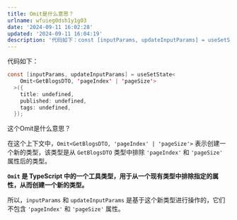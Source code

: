 ```yaml
---
title: Omit是什么意思？
urlname: wfuieg0dsh1y1g03
date: '2024-09-11 16:02:28'
updated: '2024-09-11 16:04:19'
description: '代码如下：const [inputParams, updateInputParams] = useSetState<     Omit<GetBlogsDTO, ''pageIndex'' | ''pageSize''>   >({     title: undefined,     publishe...'
---
```

代码如下：

```java
const [inputParams, updateInputParams] = useSetState<
    Omit<GetBlogsDTO, 'pageIndex' | 'pageSize'>
  >({
    title: undefined,
    published: undefined,
    tags: undefined,
  });
```

这个Omit是什么意思？



在这个上下文中，`Omit<GetBlogsDTO, 'pageIndex' | 'pageSize'>` 表示创建一个新的类型，该类型是从 `GetBlogsDTO` 类型中排除 `'pageIndex'` 和 `'pageSize'` 属性后的类型。



**`Omit` 是 TypeScript 中的一个工具类型，用于从一个现有类型中排除指定的属性，从而创建一个新的类型。**



所以，`inputParams` 和 `updateInputParams` 是基于这个新类型进行操作的，它们不包含 `'pageIndex'` 和 `'pageSize'` 属性。

